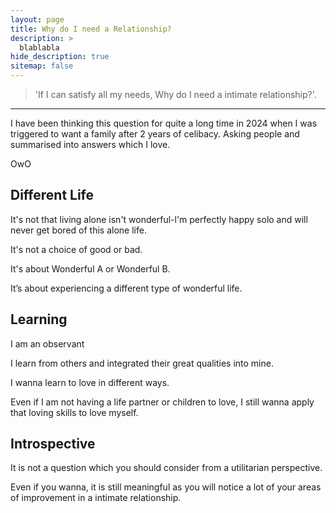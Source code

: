 ```yaml
---
layout: page
title: Why do I need a Relationship?
description: >
  blablabla
hide_description: true
sitemap: false
---
```


> 'If I can satisfy all my needs, Why do I need a intimate relationship?'.

---
I have been thinking this question for quite a long time in 2024 when I was triggered to want a family after 2 years of celibacy. Asking people and summarised into answers which I love.

OwO

## Different Life

It's not that living alone isn't wonderful-l'm perfectly happy solo and will never get bored of this alone life.

It's not a choice of good or bad.

It's about Wonderful A or Wonderful B.

It’s about experiencing a different type of wonderful life.

## Learning

I am an observant

I learn from others and integrated their great qualities into mine.

I wanna learn to love in different ways.

Even if I am not having a life partner or children to love, I still wanna apply that loving skills to love myself.

## Introspective

It is not a question which you should consider from a utilitarian perspective.

Even if you wanna, it is still meaningful as you will notice a lot of your areas of improvement in a intimate relationship.
